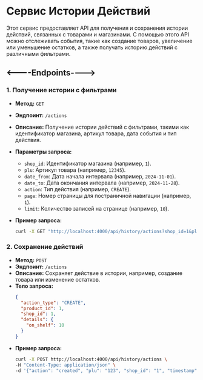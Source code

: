 # Сервис Истории Действий

Этот сервис предоставляет API для получения и сохранения истории действий, связанных с товарами и магазинами. С помощью этого API можно отслеживать события, такие как создание товаров, увеличение или уменьшение остатков, а также получать историю действий с различными фильтрами.

## <----Endpoints---->

### 1. **Получение истории с фильтрами**
- **Метод:** `GET`
- **Эндпоинт:** `/actions`
- **Описание:** Получение истории действий с фильтрами, такими как идентификатор магазина, артикул товара, дата события и тип действия.
- **Параметры запроса:**
  - `shop_id`: Идентификатор магазина (например, `1`).
  - `plu`: Артикул товара (например, `12345`).
  - `date_from`: Дата начала интервала (например, `2024-11-01`).
  - `date_to`: Дата окончания интервала (например, `2024-11-28`).
  - `action`: Тип действия (например, `CREATE`).
  - `page`: Номер страницы для постраничной навигации (например, `1`).
  - `limit`: Количество записей на странице (например, `10`).

- **Пример запроса:**
  ```bash
  curl -X GET "http://localhost:4000/api/history/actions?shop_id=1&plu=12345&date_from=2024-11-01&date_to=2024-11-28&action=CREATE&page=1&limit=10"


### 2. **Сохранение действий**
- **Метод:** `POST`
- **Эндпоинт:** `/actions`
- **Описание:** Сохраняет действие в истории, например, создание товара или изменение остатков.
- **Тело запроса:**
  ```json
  {
    "action_type": "CREATE",
    "product_id": 1,
    "shop_id": 1,
    "details": {
      "on_shelf": 10
    }
  }

- **Пример запроса:**
  ```bash
  curl -X POST http://localhost:4000/api/history/actions \
  -H "Content-Type: application/json" \
  -d '{"action": "created", "plu": "123", "shop_id": "1", "timestamp": "2024-11-30T12:00:00"}'